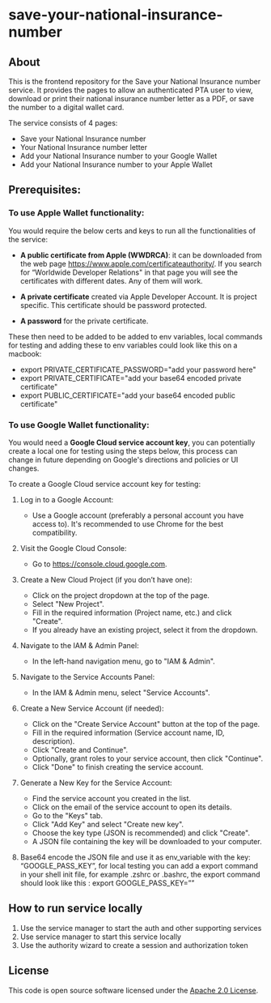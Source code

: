 # save-your-national-insurance-number


## About
This is the frontend repository for the Save your National Insurance number service.
It provides the pages to allow an authenticated PTA user to view, download or print their national insurance number
letter as a PDF, or save the number to a digital wallet card.

The service consists of 4 pages:
- Save your National Insurance number
- Your National Insurance number letter
- Add your National Insurance number to your Google Wallet
- Add your National Insurance number to your Apple Wallet

## Prerequisites:

### To use Apple Wallet functionality:

You would require the below certs and keys to run all the functionalities of the service:

- **A public certificate from Apple (WWDRCA)**: it can be downloaded from the web page https://www.apple.com/certificateauthority/. If you search for “Worldwide Developer Relations" in that page you will see the certificates with different dates. Any of them will work.

- **A private certificate** created via Apple Developer Account. It is project specific. This certificate should be password protected.

- **A password** for the private certificate.


These then need to be added to be added to env variables, local commands for testing and adding these to env variables could look like this on a macbook:

- export PRIVATE_CERTIFICATE_PASSWORD="add your password here"
- export PRIVATE_CERTIFICATE="add your base64 encoded private certificate"
- export PUBLIC_CERTIFICATE="add your base64 encoded public certificate"


### To use Google Wallet functionality:

You would need a **Google Cloud service account key**, you can potentially create a local one for testing using the steps below, this process can change in future depending on Google's directions and policies or UI changes.


To create a Google Cloud service account key for testing:

1. Log in to a Google Account:
    - Use a Google account (preferably a personal account you have access to).
      It's recommended to use Chrome for the best compatibility.

2. Visit the Google Cloud Console:
    - Go to https://console.cloud.google.com.

3. Create a New Cloud Project (if you don’t have one):
    - Click on the project dropdown at the top of the page.
    - Select "New Project".
    - Fill in the required information (Project name, etc.) and click "Create".
    - If you already have an existing project, select it from the dropdown.

4. Navigate to the IAM & Admin Panel:
    - In the left-hand navigation menu, go to "IAM & Admin".

5. Navigate to the Service Accounts Panel:
    - In the IAM & Admin menu, select "Service Accounts".

6. Create a New Service Account (if needed):
    - Click on the "Create Service Account" button at the top of the page.
    - Fill in the required information (Service account name, ID, description).
    - Click "Create and Continue".
    - Optionally, grant roles to your service account, then click "Continue".
    - Click "Done" to finish creating the service account.

7. Generate a New Key for the Service Account:
    - Find the service account you created in the list.
    - Click on the email of the service account to open its details.
    - Go to the "Keys" tab.
    - Click "Add Key" and select "Create new key".
    - Choose the key type (JSON is recommended) and click "Create".
    - A JSON file containing the key will be downloaded to your computer.


8. Base64 encode the JSON file and use it as env_variable with the key: “GOOGLE_PASS_KEY”, for local testing you can add a export command in your shell init file, for example .zshrc or .bashrc, the export command should look like this :
   export GOOGLE_PASS_KEY=”<base64 encoded json>”


## How to run service locally
1. Use the service manager to start the auth and other supporting services
2. Use service manager to start this service locally
3. Use the authority wizard to create a session and authorization token

## License

This code is open source software licensed under the [Apache 2.0 License]("http://www.apache.org/licenses/LICENSE-2.0.html").
